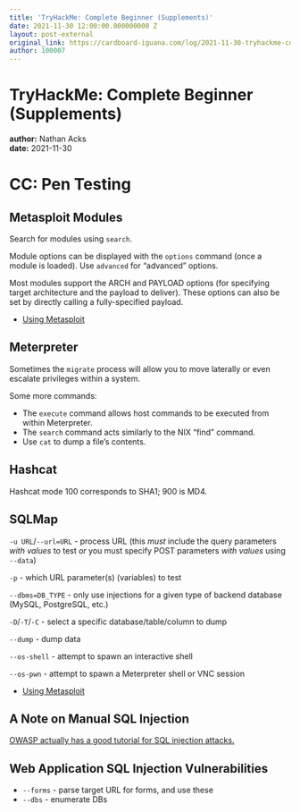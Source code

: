 ```yaml
---
title: 'TryHackMe: Complete Beginner (Supplements)'
date: 2021-11-30 12:00:00.000000000 Z
layout: post-external
original_link: https://cardboard-iguana.com/log/2021-11-30-tryhackme-complete-beginner-supplements.html
author: 100007
---
```


# TryHackMe: Complete Beginner (Supplements)

**author:** Nathan Acks  
**date:** 2021-11-30

# CC: Pen Testing

## Metasploit Modules

Search for modules using `search`.

Module options can be displayed with the `options` command (once a module is loaded). Use `advanced` for “advanced” options.

Most modules support the ARCH and PAYLOAD options (for specifying target architecture and the payload to deliver). These options can also be set by directly calling a fully-specified payload.

- [Using Metasploit](https://cardboard-iguana.com/notes/metasploit.html)

## Meterpreter

Sometimes the `migrate` process will allow you to move laterally or even escalate privileges within a system.

Some more commands:

- The `execute` command allows host commands to be executed from within Meterpreter.
- The `search` command acts similarly to the NIX “find” command.
- Use `cat` to dump a file’s contents.

## Hashcat

Hashcat mode 100 corresponds to SHA1; 900 is MD4.

## SQLMap

`-u URL`/`--url=URL` - process URL (this _must_ include the query parameters _with values_ to test _or_ you must specify POST parameters _with values_ using `--data`)

`-p` - which URL parameter(s) (variables) to test

`--dbms=DB_TYPE` - only use injections for a given type of backend database (MySQL, PostgreSQL, etc.)

`-D`/`-T`/`-C` - select a specific database/table/column to dump

`--dump` - dump data

`--os-shell` - attempt to spawn an interactive shell

`--os-pwn` - attempt to spawn a Meterpreter shell or VNC session

- [Using Metasploit](https://cardboard-iguana.com/notes/metasploit.html)

## A Note on Manual SQL Injection

[OWASP actually has a good tutorial for SQL injection attacks.](https://owasp.org/www-community/attacks/SQL_Injection)

## Web Application SQL Injection Vulnerabilities

- `--forms` - parse target URL for forms, and use these
- `--dbs` - enumerate DBs
